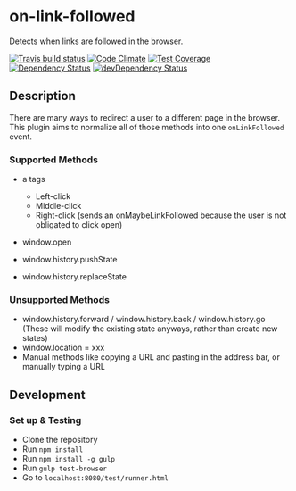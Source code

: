 # on-link-followed

Detects when links are followed in the browser.

[![Travis build status](http://img.shields.io/travis/emmerich/on-link-followed.svg?style=flat)](https://travis-ci.org/emmerich/on-link-followed)
[![Code Climate](https://codeclimate.com/github/emmerich/on-link-followed/badges/gpa.svg)](https://codeclimate.com/github/emmerich/on-link-followed)
[![Test Coverage](https://codeclimate.com/github/emmerich/on-link-followed/badges/coverage.svg)](https://codeclimate.com/github/emmerich/on-link-followed)
[![Dependency Status](https://david-dm.org/emmerich/on-link-followed.svg)](https://david-dm.org/emmerich/on-link-followed)
[![devDependency Status](https://david-dm.org/emmerich/on-link-followed/dev-status.svg)](https://david-dm.org/emmerich/on-link-followed#info=devDependencies)

## Description
There are many ways to redirect a user to a different page in the browser. This
plugin aims to normalize all of those methods into one `onLinkFollowed` event.

### Supported Methods
* a tags
  * Left-click
  * Middle-click
  * Right-click (sends an onMaybeLinkFollowed because the user is not obligated to click open)

* window.open
* window.history.pushState
* window.history.replaceState


### Unsupported Methods
* window.history.forward / window.history.back / window.history.go (These will modify the existing state anyways, rather than create new states)
* window.location = xxx
* Manual methods like copying a URL and pasting in the address bar, or manually typing a URL

## Development
### Set up & Testing
* Clone the repository
* Run `npm install`
* Run `npm install -g gulp`
* Run `gulp test-browser`
* Go to `localhost:8080/test/runner.html`
